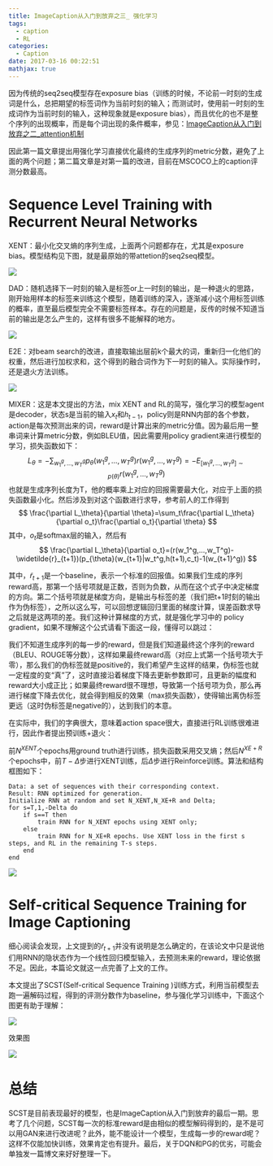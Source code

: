 ```yaml
---
title: ImageCaption从入门到放弃之三_ 强化学习
tags:
  - caption
  - RL
categories:
  - Caption
date: 2017-03-16 00:22:51
mathjax: true
---
```


因为传统的seq2seq模型存在exposure bias（训练的时候，不论前一时刻的生成词是什么，总把期望的标签词作为当前时刻的输入；而测试时，使用前一时刻的生成词作为当前时刻的输入，这种现象就是exposure bias），而且优化的也不是整个序列的出现概率，而是每个词出现的条件概率，参见：[ImageCaption从入门到放弃之二_attention机制](https://liangguirong5.github.io/2017/03/12/ImageCaption从入门到放弃之二_attention机制/)

因此第一篇文章提出用强化学习直接优化最终的生成序列的metric分数，避免了上面的两个问题；第二篇文章是对第一篇的改进，目前在MSCOCO上的caption评测分数最高。

<!-- more -->

# Sequence Level Training with Recurrent Neural Networks

XENT：最小化交叉熵的序列生成，上面两个问题都存在，尤其是exposure bias。模型结构见下图，就是最原始的带attetion的seq2seq模型。

![](https://ww2.sinaimg.cn/large/006tNc79ly1fdp1tcrau7j30vc0lcq5o.jpg)

DAD：随机选择下一时刻的输入是标签or上一时刻的输出，是一种退火的思路，刚开始用样本的标签来训练这个模型，随着训练的深入，逐渐减小这个用标签训练的概率，直至最后模型完全不需要标签样本。存在的问题是，反传的时候不知道当前的输出是怎么产生的，这样有很多不能解释的地方。

![](https://ww3.sinaimg.cn/large/006tNc79ly1fdp1totgqoj30wg09ujsm.jpg)

E2E：对beam search的改进，直接取输出层前k个最大的词，重新归一化他们的权重，然后进行加权求和，这个得到的融合词作为下一时刻的输入。实际操作时，还是退火方法训练。

![](https://ww2.sinaimg.cn/large/006tNc79ly1fdp1usfepuj30y20ao3zt.jpg)

MIXER：这是本文提出的方法，mix XENT and RL的简写，强化学习的模型agent是decoder，状态s是当前的输入$x_t$和$h_{t-1}$，policy则是RNN内部的各个参数，action是每次预测出来的词，reward是计算出来的metric分值。因为最后用一整串词来计算metric分数，例如BLEU值，因此需要用policy gradient来进行模型的学习，损失函数如下：
$$
L_\theta=-\sum_{w_1^g,...,w_T^g}p_\theta(w_1^g,...,w_T^g)r(w_1^g,...,w_T^g)=-E_{[w_1^g,...,w_T^g]\sim p(\theta)}r(w_1^g,...,w_T^g)
$$
也就是生成序列长度为T，他的概率乘上对应的回报需要最大化，对应于上面的损失函数最小化。然后涉及到对这个函数进行求导，参考前人的工作得到
$$
\frac{\partial L_\theta}{\partial \theta}=\sum_t\frac{\partial L_\theta}{\partial o_t}\frac{\partial o_t}{\partial \theta}
$$
其中，$o_t$是softmax层的输入，然后有
$$
\frac{\partial L_\theta}{\partial o_t}=(r(w_1^g,...,w_T^g)-\widetilde{r}_{t+1})(p_{\theta}(w_{t+1}|w_t^g,h(t+1),c_t)-1(w_{t+1}^g))
$$

其中，$\widetilde{r}_{t+1}$是一个baseline，表示一个标准的回报值。如果我们生成的序列reward高，那第一个括号项就是正数，否则为负数，从而在这个式子中决定梯度的方向。第二个括号项就是梯度方向，是输出与标签的差（我们把t+1时刻的输出作为伪标签），之所以这么写，可以回想逻辑回归里面的梯度计算，误差函数求导之后就是这两项的差。我们这种计算梯度的方式，就是强化学习中的 policy gradient，如果不理解这个公式请看下面这一段，懂得可以跳过：

我们不知道生成序列的每一步的reward，但是我们知道最终这个序列的reward（BLEU、ROUGE等分数），这样如果最终reward高（对应上式第一个括号项大于零），那么我们的伪标签就是positive的，我们希望产生这样的结果，伪标签也就一定程度的变“真”了，这时直接沿着梯度下降去更新参数即可，且更新的幅度和reward大小成正比；如果最终reward很不理想，导致第一个括号项为负，那么再进行梯度下降去优化，就会得到相反的效果（max损失函数），使得输出离伪标签更远（这时伪标签是negative的），达到我们的本意。

在实际中，我们的字典很大，意味着action space很大，直接进行RL训练很难进行，因此作者提出预训练+退火：

前$N^{XENT}​$个epochs用ground truth进行训练，损失函数采用交叉熵；然后$N^{XE+R}​$个epochs中，前$T-\Delta​$步进行XENT训练，后$\Delta​$步进行Reinforce训练。算法和结构框图如下：

```
Data: a set of sequences with their corresponding context.
Result: RNN optimized for generation.
Initialize RNN at random and set N_XENT,N_XE+R and Delta;
for s=T,1,-Delta do 
	if s==T then
		train RNN for N_XENT epochs using XENT only;
	else
		train RNN for N_XE+R epochs. Use XENT loss in the first s 			steps, and RL in the remaining T-s steps.
	end
end
```

![](https://ww1.sinaimg.cn/large/006tNc79ly1fdp1v5gpb4j30z009egmz.jpg)

# Self-critical Sequence Training for Image Captioning

细心阅读会发现，上文提到的$\widetilde{r}_{t+1}$并没有说明是怎么确定的，在该论文中只是说他们用RNN的隐状态作为一个线性回归模型输入，去预测未来的reward，理论依据不足。因此，本篇论文就这一点完善了上文的工作。

本文提出了SCST(Self-critical Sequence Training )训练方式，利用当前模型去跑一遍解码过程，得到的评测分数作为baseline，参与强化学习训练中，下面这个图更有助于理解：

![](https://ww4.sinaimg.cn/large/006tNc79ly1fdtd1qyovcj312y0jcadn.jpg)

效果图

![](https://ww4.sinaimg.cn/large/006tNc79ly1fdtepb6turj30qa0agabz.jpg)

# 总结

SCST是目前表现最好的模型，也是ImageCaption从入门到放弃的最后一期。思考了几个问题，SCST每一次的标准reward是由相似的模型解码得到的，是不是可以用GAN来进行改进呢？此外，能不能设计一个模型，生成每一步的reward呢？这样不仅能加快训练，效果肯定也有提升。最后，关于DQN和PG的优劣，可能会单独发一篇博文来好好整理一下。
